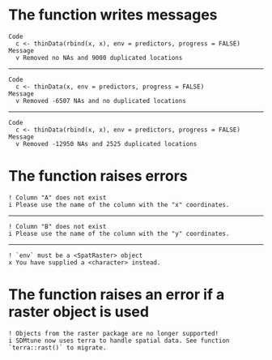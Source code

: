 # The function writes messages

    Code
      c <- thinData(rbind(x, x), env = predictors, progress = FALSE)
    Message
      v Removed no NAs and 9000 duplicated locations

---

    Code
      c <- thinData(x, env = predictors, progress = FALSE)
    Message
      v Removed -6507 NAs and no duplicated locations

---

    Code
      c <- thinData(rbind(x, x), env = predictors, progress = FALSE)
    Message
      v Removed -12950 NAs and 2525 duplicated locations

# The function raises errors

    ! Column "A" does not exist
    i Please use the name of the column with the "x" coordinates.

---

    ! Column "B" does not exist
    i Please use the name of the column with the "y" coordinates.

---

    ! `env` must be a <SpatRaster> object
    x You have supplied a <character> instead.

# The function raises an error if a raster object is used

    ! Objects from the raster package are no longer supported!
    i SDMtune now uses terra to handle spatial data. See function `terra::rast()` to migrate.

